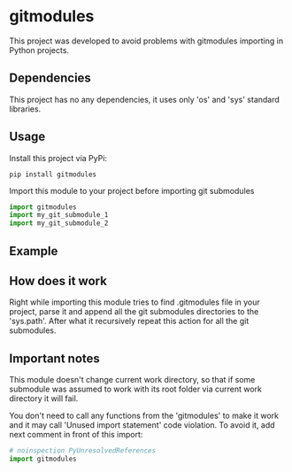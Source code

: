 # gitmodules
This project was developed to avoid problems with gitmodules importing in Python projects.

## Dependencies
This project has no any dependencies, it uses only 'os' and 'sys' standard libraries.

## Usage
Install this project via PyPi:

```
pip install gitmodules
```

Import this module to your project before importing git submodules

```python
import gitmodules
import my_git_submodule_1
import my_git_submodule_2
```

## Example


## How does it work
Right while importing this module tries to find .gitmodules file in your project, 
parse it and append all the git submodules directories to the 'sys.path'. 
After what it recursively repeat this action for all the git submodules.

## Important notes
This module doesn't change current work directory, so that if some submodule 
was assumed to work with its root folder via current work directory it will fail.

You don't need to call any functions from the 'gitmodules' to make it work and it may call
'Unused import statement' code violation. To avoid it, add next comment in front of this import:

```python
# noinspection PyUnresolvedReferences
import gitmodules
```
